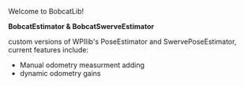 Welcome to BobcatLib!

**BobcatEstimator & BobcatSwerveEstimator**

custom versions of WPIlib's PoseEstimator and SwervePoseEstimator, current features include:

* Manual odometry measurment adding
* dynamic odometry gains

